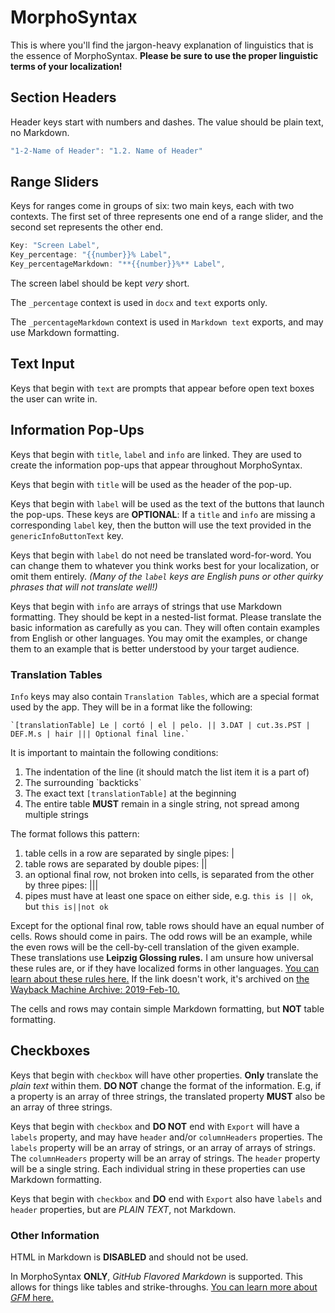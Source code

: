 # MorphoSyntax

This is where you'll find the jargon-heavy explanation of
linguistics that is the essence of MorphoSyntax. **Please be sure
to use the proper linguistic terms of your localization!**

## Section Headers

Header keys start with numbers and dashes. The value should be
plain text, no Markdown.

```javascript
"1-2-Name of Header": "1.2. Name of Header"
```

## Range Sliders

Keys for ranges come in groups of six: two main keys, each with two
contexts. The first set of three represents one end of a range slider,
and the second set represents the other end.

```javascript
Key: "Screen Label",
Key_percentage: "{{number}}% Label",
Key_percentageMarkdown: "**{{number}}%** Label",
```

The screen label should be kept *very* short.

The `_percentage` context is used in `docx` and `text` exports only.

The `_percentageMarkdown` context is used in `Markdown text` exports,
and may use Markdown formatting.

## Text Input

Keys that begin with `text` are prompts that appear before open text
boxes the user can write in.

## Information Pop-Ups

Keys that begin with `title`, `label` and `info` are linked. They are
used to create the information pop-ups that appear throughout
MorphoSyntax.

Keys that begin with `title` will be used as the header of the
pop-up.

Keys that begin with `label` will be used as the text of the buttons
that launch the pop-ups. These keys are **OPTIONAL**: If a `title` and
`info` are missing a corresponding `label` key, then the button will
use the text provided in the `genericInfoButtonText` key.

Keys that begin with `label` do not need be translated word-for-word. You
can change them to whatever you think works best for your localization,
or omit them entirely. *(Many of the `label` keys are English puns or
other quirky phrases that will not translate well!)*

Keys that begin with `info` are arrays of strings that use Markdown
formatting. They should be kept in a nested-list format. Please translate
the basic information as carefully as you can. They will often contain
examples from English or other languages. You may omit the examples,
or change them to an example that is better understood by your
target audience.

### Translation Tables

`Info` keys may also contain `Translation Tables`, which are a special
format used by the app. They will be in a format like the following:

```plain
`[translationTable] Le | cortó | el | pelo. || 3.DAT | cut.3s.PST | DEF.M.s | hair ||| Optional final line.`
```

It is important to maintain the following conditions:

1) The indentation of the line (it should match the list item
   it is a part of)
2) The surrounding &#96;backticks&#96;
3) The exact text `[translationTable]` at the beginning
4) The entire table **MUST** remain in a single string, not spread
   among multiple strings

The format follows this pattern:

1) table cells in a row are separated by single pipes: |
2) table rows are separated by double pipes: ||
3) an optional final row, not broken into cells, is separated from
   the other by three pipes: |||
4) pipes must have at least one space on either side, e.g.
   `this is || ok`, but `this is||not ok`

Except for the optional final row, table rows should have an equal
number of cells. Rows should come in pairs. The odd rows will be an
example, while the even rows will be the cell-by-cell translation
of the given example. These translations use **Leipzig Glossing rules.**
I am unsure how universal these rules are, or if they have localized
forms in other languages. [You can learn about these rules
here.](https://www.eva.mpg.de/lingua/resources/glossing-rules.php) If
the link doesn't work, it's archived on [the Wayback Machine Archive:
2019-Feb-10.](https://web.archive.org/web/20190210105443/https://www.eva.mpg.de/lingua/resources/glossing-rules.php)

The cells and rows may contain simple Markdown formatting, but **NOT**
table formatting.

## Checkboxes

Keys that begin with `checkbox` will have other properties. **Only**
translate the *plain text* within them. **DO NOT** change the format
of the information. E.g, if a property is an array of three strings,
the translated property **MUST** also be an array of three strings.

Keys that begin with `checkbox` and **DO NOT** end with `Export` will
have a `labels` property, and may have `header` and/or `columnHeaders`
properties. The `labels` property will be an array of strings, or an
array of arrays of strings. The `columnHeaders` property will be an
array of strings. The `header` property will be a single string. Each
individual string in these properties can use Markdown formatting.

Keys that begin with `checkbox` and **DO** end with `Export` also have
`labels` and `header` properties, but are *PLAIN TEXT*, not Markdown.

### Other Information

HTML in Markdown is **DISABLED** and should not be used.

In MorphoSyntax **ONLY**, *GitHub Flavored Markdown* is supported. This
allows for things like tables and strike-throughs. [You can learn more
about *GFM* here.](https://github.github.com/gfm/)
